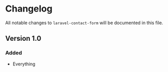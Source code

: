 # Changelog

All notable changes to `laravel-contact-form` will be documented in this file.

## Version 1.0

### Added
- Everything
